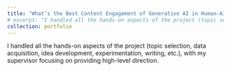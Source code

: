```yaml
---
title: "What’s the Best Content Engagement of Generative AI in Human-AI Text Co-Creation?"
# excerpt: "I handled all the hands-on aspects of the project (topic selection, data acquisition, idea development, experimentation, writing, etc.), with my supervisor focusing on providing high-level direction"
collection: portfolio
---
```

I handled all the hands-on aspects of the project (topic selection, data acquisition, idea development, experimentation, writing, etc.), with my supervisor focusing on providing high-level direction. []()
